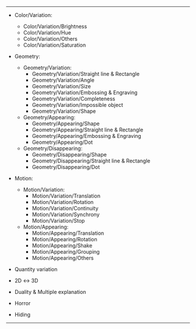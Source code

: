 ---
- Color/Variation:
    - Color/Variation/Brightness 
    - Color/Variation/Hue
    - Color/Variation/Others
    - Color/Variation/Saturation
- Geometry:
    - Geometry/Variation:
        - Geometry/Variation/Straight line & Rectangle
        - Geometry/Variation/Angle
        - Geometry/Variation/Size
        - Geometry/Variation/Embossing & Engraving
        - Geometry/Variation/Completeness
        - Geometry/Variation/Impossible object
        - Geometry/Variation/Shape
    - Geometry/Appearing:
        - Geometry/Appearing/Shape
        - Geometry/Appearing/Straight line & Rectangle
        - Geometry/Appearing/Embossing & Engraving
        - Geometry/Appearing/Dot
    - Geometry/Disappearing:
        - Geometry/Disappearing/Shape
        - Geometry/Disappearing/Straight line & Rectangle
        - Geometry/Disappearing/Dot
        
- Motion:
    - Motion/Variation:
        - Motion/Variation/Translation
        - Motion/Variation/Rotation
        - Motion/Variation/Continuity
        - Motion/Variation/Synchrony
        - Motion/Variation/Stop
    - Motion/Appearing:
        - Motion/Appearing/Translation
        - Motion/Appearing/Rotation
        - Motion/Appearing/Shake
        - Motion/Appearing/Grouping
        - Motion/Appearing/Others
- Quantity variation
- 2D ↔ 3D
- Duality & Multiple explanation
- Horror
- Hiding
---